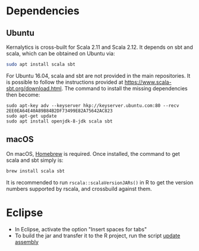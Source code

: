 # Dependencies

## Ubuntu

Kernalytics is cross-built for Scala 2.11 and Scala 2.12. It depends on sbt and scala, which can be obtained on Ubuntu via:

```bash
sudo apt install scala sbt
```

For Ubuntu 16.04, scala and sbt are not provided in the main repositories. It is possible to follow the instructions provided at https://www.scala-sbt.org/download.html. The command to install the missing dependencies then become:

```echo "deb https://dl.bintray.com/sbt/debian /" | sudo tee -a /etc/apt/sources.list.d/sbt.list
sudo apt-key adv --keyserver hkp://keyserver.ubuntu.com:80 --recv 2EE0EA64E40A89B84B2DF73499E82A75642AC823
sudo apt-get update
sudo apt install openjdk-8-jdk scala sbt
```

## macOS

On macOS, [Homebrew](https://brew.sh/) is required. Once installed, the command to get scala and sbt simply is:

```bash
brew install scala sbt
```

It is recommended to run `rscala::scalaVersionJARs()` in R to get the version numbers supported by rscala, and crossbuild against them.

# Eclipse

- In Eclipse, activate the option "Insert spaces for tabs"
- To build the jar and transfer it to the R project, run the script [update assembly](updateAssembly.sh)

